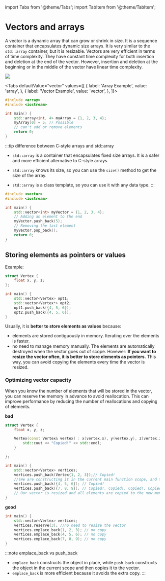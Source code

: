 import Tabs from '@theme/Tabs';
import TabItem from '@theme/TabItem';

# Vectors and arrays

A vector is a dynamic array that can grow or shrink in size. It is a sequence container that encapsulates dynamic size arrays. It is very similar to the `std::array` container, but it is resizable. Vectors are very efficient in terms of time complexity. They have constant time complexity for both insertion and deletion at the end of the vector. However, insertion and deletion at the beginning or in the middle of the vector have linear time complexity.

![](https://scaler.com/topics/images/Vector-in-C.webp)

<Tabs
  defaultValue="vector"
  values={[
    { label: 'Array Example', value: 'array', },
    { label: 'Vector Example', value: 'vector', },
  ]}>
  
  <TabItem value="array">

```cpp
#include <array>
#include <iostream>

int main() {
    std::array<int, 4> myArray = {1, 2, 3, 4};
    myArray[0] = 5; // Possible
    // can't add or remove elements
    return 0;
}
```

:::tip difference between C-style arrays and std::array
- `std::array` is a container that encapsulates fixed size arrays. It is a safer and more efficient alternative to C-style arrays.
- `std::array` knows its size, so you can use the `size()` method to get the size of the array.
- `std::array` is a class template, so you can use it with any data type.
:::

  </TabItem>
  <TabItem value="vector">

```cpp
#include <vector>
#include <iostream>

int main() {
    std::vector<int> myVector = {1, 2, 3, 4};
    // Adding an element to the end
    myVector.push_back(5);
    // Removing the last element
    myVector.pop_back();
    return 0;
}
```

  </TabItem>
</Tabs>

## Storing elements as pointers or values

Example:

```cpp
struct Vertex {
    float x, y, z;
};

int main() {
    std::vector<Vertex> opt1;
    std::vector<Vertex*> opt2;
    opt1.push_back({4, 5, 6});
    opt2.push_back({4, 5, 6});
}
```

Usually, it is **better to store elements as values** because:
- elements are stored contiguously in memory. Iterating over the elements is faster.
- no need to manage memory manually. The elements are automatically destroyed when the vector goes out of scope.
Hovewer: **If you want to resize the vector often, it is better to store elements as pointers.** This way, you can avoid copying the elements every time the vector is resized.



### Optimizing vector capacity

When you know the number of elements that will be stored in the vector, you can reserve the memory in advance to avoid reallocation. This can improve performance by reducing the number of reallocations and copying of elements.

**bad**

```cpp
struct Vertex {
    float x, y, z;

    Vertex(const Vertex& vertex) : x(vertex.x), y(vertex.y), z(vertex.z) {
        std::cout << "Copied!" << std::endl;
    }

};

int main() {
    std::vector<Vertex> vertices;
    vertices.push_back(Vertex{1, 2, 3});// Copied! 
    //(We are constructing it in the current main function scope, and then copying it to the vector)
    vertices.push_back({4, 5, 6}); // Copied!
    vertices.push_back({7, 8, 9}); // Copied!, Copied!, Copied!, Copied!
    // Our vector is resized and all elements are copied to the new memory location
}


```

**good**

```cpp
int main() {
    std::vector<Vertex> vertices;
    vertices.reserve(3); //no need to resize the vector
    vertices.emplace_back(1, 2, 3); // no copy
    vertices.emplace_back(4, 5, 6); // no copy
    vertices.emplace_back(7, 8, 9); // no copy
}
```

:::note emplace_back vs push_back
- `emplace_back` constructs the object in place, while `push_back` constructs the object in the current scope and then copies it to the vector.
- `emplace_back` is more efficient because it avoids the extra copy.
:::